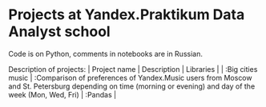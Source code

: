 # Projects at Yandex.Praktikum Data Analyst school
Code is on Python, comments in notebooks are in Russian.

Description of projects:
|  Project name              | Description | Libraries | 
| :Big cities music | :Comparison of preferences of Yandex.Music users from Moscow and St. Petersburg depending on time (morning or evening) and day of the week (Mon, Wed, Fri) | :Pandas |
